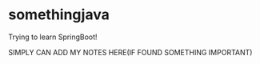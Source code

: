 # somethingjava
Trying to learn SpringBoot!

SIMPLY CAN ADD MY NOTES HERE(IF FOUND SOMETHING IMPORTANT)
